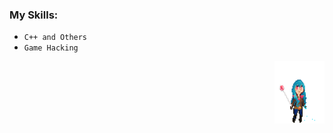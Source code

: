 ### My Skills:
- `C++ and Others`
- `Game Hacking`

<p align="right">
    <img src="images/bluesmile.gif" width="80" height="100">
</p>
